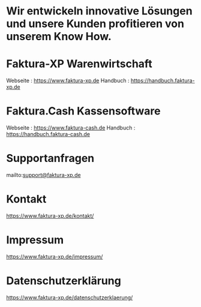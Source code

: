 # Wir entwickeln innovative Lösungen und unsere Kunden profitieren von unserem Know How.

# Faktura-XP Warenwirtschaft
Webseite : https://www.faktura-xp.de
Handbuch : https://handbuch.faktura-xp.de

# Faktura.Cash Kassensoftware
Webseite : https://www.faktura-cash.de
Handbuch : https://handbuch.faktura-cash.de


# Supportanfragen

mailto:support@faktura-xp.de

# Kontakt

https://www.faktura-xp.de/kontakt/

# Impressum

https://www.faktura-xp.de/impressum/

# Datenschutzerklärung

https://www.faktura-xp.de/datenschutzerklaerung/
